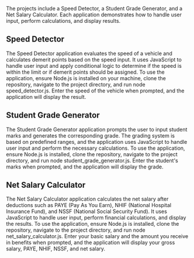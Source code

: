 The projects include a Speed Detector, a Student Grade Generator, and a Net Salary Calculator. Each application demonstrates how to handle user input, perform calculations, and display results.

## Speed Detector
The Speed Detector application evaluates the speed of a vehicle and calculates demerit points based on the speed input. It uses JavaScript to handle user input and apply conditional logic to determine if the speed is within the limit or if demerit points should be assigned. To use the application, ensure Node.js is installed on your machine, clone the repository, navigate to the project directory, and run node speed_detector.js. Enter the speed of the vehicle when prompted, and the application will display the result.

## Student Grade Generator
The Student Grade Generator application prompts the user to input student marks and generates the corresponding grade. The grading system is based on predefined ranges, and the application uses JavaScript to handle user input and perform the necessary calculations. To use the application, ensure Node.js is installed, clone the repository, navigate to the project directory, and run node student_grade_generator.js. Enter the student's marks when prompted, and the application will display the grade.

## Net Salary Calculator
The Net Salary Calculator application calculates the net salary after deductions such as PAYE (Pay As You Earn), NHIF (National Hospital Insurance Fund), and NSSF (National Social Security Fund). It uses JavaScript to handle user input, perform financial calculations, and display the results. To use the application, ensure Node.js is installed, clone the repository, navigate to the project directory, and run node net_salary_calculator.js. Enter your basic salary and the amount you receive in benefits when prompted, and the application will display your gross salary, PAYE, NHIF, NSSF, and net salary.








